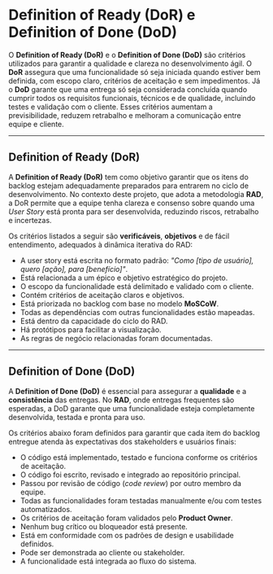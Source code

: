 # Definition of Ready (DoR) e Definition of Done (DoD)

O **Definition of Ready (DoR)** e o **Definition of Done (DoD)** são critérios utilizados para garantir a qualidade e clareza no desenvolvimento ágil. O **DoR** assegura que uma funcionalidade só seja iniciada quando estiver bem definida, com escopo claro, critérios de aceitação e sem impedimentos. Já o **DoD** garante que uma entrega só seja considerada concluída quando cumprir todos os requisitos funcionais, técnicos e de qualidade, incluindo testes e validação com o cliente. Esses critérios aumentam a previsibilidade, reduzem retrabalho e melhoram a comunicação entre equipe e cliente.

---

## Definition of Ready (DoR)

A **Definition of Ready (DoR)** tem como objetivo garantir que os itens do backlog estejam adequadamente preparados para entrarem no ciclo de desenvolvimento. No contexto deste projeto, que adota a metodologia **RAD**, a DoR permite que a equipe tenha clareza e consenso sobre quando uma *User Story* está pronta para ser desenvolvida, reduzindo riscos, retrabalho e incertezas.

Os critérios listados a seguir são **verificáveis**, **objetivos** e de fácil entendimento, adequados à dinâmica iterativa do RAD:

- A user story está escrita no formato padrão: *"Como [tipo de usuário], quero [ação], para [benefício]"*.
- Está relacionada a um épico e objetivo estratégico do projeto.
- O escopo da funcionalidade está delimitado e validado com o cliente.
- Contém critérios de aceitação claros e objetivos.
- Está priorizada no backlog com base no modelo **MoSCoW**.
- Todas as dependências com outras funcionalidades estão mapeadas.
- Está dentro da capacidade do ciclo do RAD.
- Há protótipos para facilitar a visualização.
- As regras de negócio relacionadas foram documentadas.

---

## Definition of Done (DoD)

A **Definition of Done (DoD)** é essencial para assegurar a **qualidade** e a **consistência** das entregas. No **RAD**, onde entregas frequentes são esperadas, a DoD garante que uma funcionalidade esteja completamente desenvolvida, testada e pronta para uso.

Os critérios abaixo foram definidos para garantir que cada item do backlog entregue atenda às expectativas dos stakeholders e usuários finais:

- O código está implementado, testado e funciona conforme os critérios de aceitação.
- O código foi escrito, revisado e integrado ao repositório principal.
- Passou por revisão de código (*code review*) por outro membro da equipe.
- Todas as funcionalidades foram testadas manualmente e/ou com testes automatizados.
- Os critérios de aceitação foram validados pelo **Product Owner**.
- Nenhum bug crítico ou bloqueador está presente.
- Está em conformidade com os padrões de design e usabilidade definidos.
- Pode ser demonstrada ao cliente ou stakeholder.
- A funcionalidade está integrada ao fluxo do sistema.
